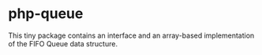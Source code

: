 # php-queue
This tiny package contains an interface and an array-based implementation of the FIFO Queue data structure.
